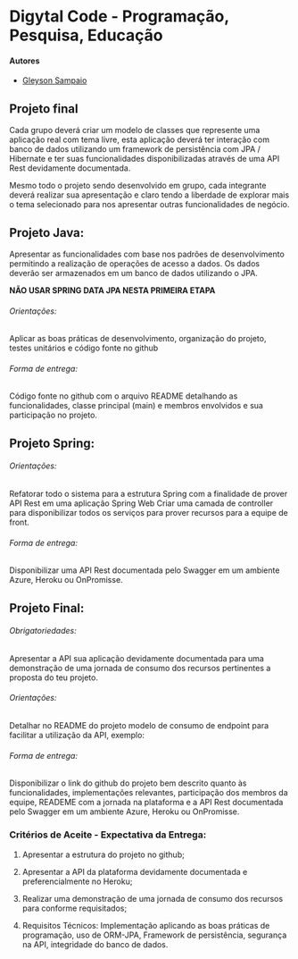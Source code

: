 # Digytal Code - Programação, Pesquisa, Educação

#### Autores
- [Gleyson Sampaio](https://github.com/glysns)

## Projeto final

Cada grupo deverá criar um modelo de classes que represente uma aplicação real com tema livre, esta aplicação deverá ter interação com banco de dados utilizando um framework de persistência com JPA / Hibernate e ter suas funcionalidades disponibilizadas através de uma API Rest devidamente documentada. 

Mesmo todo o projeto sendo desenvolvido em grupo, cada integrante deverá realizar sua apresentação e claro tendo a liberdade de explorar mais o tema selecionado para nos apresentar outras funcionalidades de negócio.

## Projeto Java: 
Apresentar as funcionalidades com base nos padrões de desenvolvimento permitindo a realização de operações de acesso a dados.
Os dados deverão ser armazenados em um banco de dados utilizando o JPA.

**NÃO USAR SPRING DATA JPA NESTA PRIMEIRA ETAPA**

###### Orientações: 
	
Aplicar as boas práticas de desenvolvimento, organização do projeto, testes unitários e código fonte no github
	
###### Forma de entrega: 

Código fonte no github com o arquivo README detalhando as funcionalidades, classe principal (main) e membros envolvidos e sua participação no projeto.

## Projeto Spring: 

###### Orientações: 
Refatorar todo o sistema para a estrutura Spring com a finalidade de prover API Rest em uma aplicação Spring Web
Criar uma camada de controller para disponibilizar todos os serviços para prover recursos para a equipe de front.

###### Forma de entrega: 

Disponibilizar uma API Rest documentada pelo Swagger em um ambiente Azure, Heroku ou OnPromisse.

## Projeto Final:

###### Obrigatoriedades:
Apresentar a API sua aplicação devidamente documentada para uma demonstração de uma jornada de consumo dos recursos pertinentes a proposta do teu projeto.

###### Orientações: 
Detalhar no README do projeto modelo de consumo de endpoint para facilitar a utilização da API, exemplo:

###### Forma de entrega: 

Disponibilizar o link do github do projeto bem descrito quanto às funcionalidades, implementações relevantes, participação dos membros da equipe, READEME com a jornada na plataforma e a API Rest documentada pelo Swagger em um ambiente Azure, Heroku ou OnPromisse.

### Critérios de Aceite - Expectativa da Entrega: 

1.	Apresentar a estrutura do projeto no github;

2.	Apresentar a API da plataforma devidamente documentada e preferencialmente no Heroku;

3.	Realizar uma demonstração de uma jornada de consumo dos recursos para conforme requisitados;

4.	Requisitos Técnicos: Implementação aplicando as boas práticas de programação, uso de ORM-JPA, Framework de persistência, segurança na API, integridade do banco de dados. 
 
